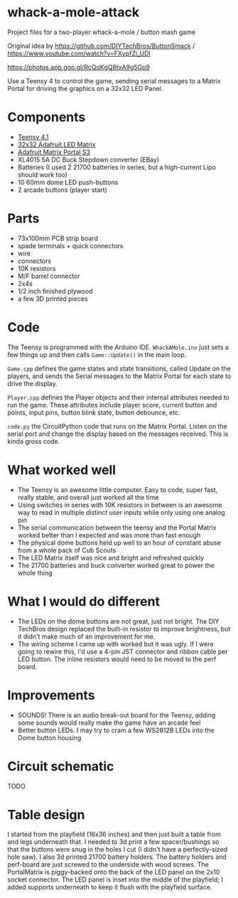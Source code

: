 # whack-a-mole-attack

Project files for a two-player whack-a-mole / button mash game

Original idea by https://github.com/DIYTechBros/ButtonSmack / https://www.youtube.com/watch?v=FXypfZi_UDI

https://photos.app.goo.gl/RcQqKgQ8txA9g5Gp9

Use a Teensy 4 to control the game, sending serial messages to a Matrix Portal for driving the graphics on a 32x32 LED Panel.

# Components

- [Teensy 4.1](https://www.pjrc.com/store/teensy41.html)
- [32x32 Adafruit LED Matrix](https://www.adafruit.com/product/2026)
- [Adafruit Matrix Portal S3](https://www.adafruit.com/product/5778)
- XL4015 5A DC Buck Stepdown converter (EBay)
- Batteries (I used 2 21700 batteries in series, but a high-current Lipo should work too)
- 10 60mm dome LED push-buttons
- 2 arcade buttons (player start)

# Parts

- 73x100mm PCB strip board
- spade terminals + quick connectors
- wire
- connectors
- 10K resistors
- M/F barrel connector
- 2x4s
- 1/2 inch finished plywood
- a few 3D printed pieces

# Code

The Teensy is programmed with the Arduino IDE. `WhackAMole.ino` just sets a few things up and then calls `Game::Update()` in the main loop.

`Game.cpp` defines the game states and state transitions, called Update on the players, and sends the Serial messages to the Matrix Portal for each state to drive the display.

`Player.cpp` defines the Player objects and their internal attributes needed to run the game. These attributes include player score, current button and points, input pins, button blink state, button debounce, etc.

`code.py` the CircuitPython code that runs on the Matrix Portal. Listen on the serial port and change the display based on the messages received. This is kinda gross code.

# What worked well

- The Teensy is an awesome little computer. Easy to code, super fast, really stable, and overall just worked all the time
- Using switches in series with 10K resistors in between is an awesome way to read in multiple distinct user inputs while only using one analog pin
- The serial communication between the teensy and the Portal Matrix worked better than I expected and was more than fast enough
- The physical dome buttons held up well to an hour of constant abuse from a whole pack of Cub Scouts
- The LED Matrix itself was nice and bright and refreshed quickly
- The 21700 batteries and buck converter worked great to power the whole thing

# What I would do different

- The LEDs on the dome buttons are not great, just not bright. The DIY TechBros design replaced the built-in resistor to improve brightness, but it didn't make much of an improvement for me.
- The wiring scheme I came up with worked but it was ugly. If I were going to rewire this, I'd use a 4-pin JST connector and ribbon cable per LED button. The inline resistors would need to be moved to the perf board.

# Improvements

- SOUNDS! There is an audio break-out board for the Teensy, adding some sounds would really make the game have an arcade feel
- Better button LEDs. I may try to cram a few WS2812B LEDs into the Dome button housing

# Circuit schematic

TODO

# Table design

I started from the playfield (16x36 inches) and then just built a table from and legs underneath that. I needed to 3d print a few spacer/bushings so that the buttons were snug in the holes I cut (I didn't have a perfectly-sized hole saw). I also 3d printed 21700 battery holders. The battery holders and perf-board are just screwed to the underside with wood screws. The PortalMatrix is piggy-backed onto the back of the LED panel on the 2x10 socket connector. The LED panel is inset into the middle of the playfield; I added supports underneath to keep it flush with the playfield surface.

